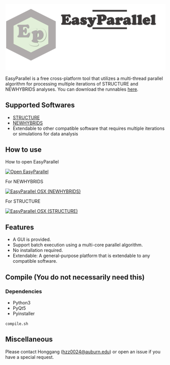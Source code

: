 
![EasyParallel](img1.png)

EasyParallel is a free cross-platform tool that utilizes a multi-thread parallel algorithm for processing multiple iterations of STRUCTURE and NEWHYBRIDS analyses. 
You can download the runnables [here](https://drive.google.com/drive/folders/1nIcTf1b4t6oeAWy78Z0vxo7sONb2F_1z?usp=sharing).

## Supported Softwares
 - [STRUCTURE](https://web.stanford.edu/group/pritchardlab/structure_software/release_versions/v2.3.4/html/structure.html)
 - [NEWHYBRIDS](https://github.com/eriqande/newhybrids)
 - Extendable to other compatible software that requires multiple iterations or simulations for data analysis

## How to use

How to open EasyParallel

[![Open EasyParallel](https://img.youtube.com/vi/rk8NRIea_MQ/0.jpg)](https://www.youtube.com/watch?v=rk8NRIea_MQ "Open EasyParalle")

For NEWHYBRIDS

[![EasyParallel OSX (NEWHYBRIDS)](https://img.youtube.com/vi/fvt6QTSmrU0/0.jpg)](https://www.youtube.com/watch?v=fvt6QTSmrU0 "EasyParallel OSX (NEWHYBRIDS)")

For STRUCTURE

[![EasyParallel OSX (STRUCTURE)](https://img.youtube.com/vi/bEMs-0ujVkw/0.jpg)](https://www.youtube.com/watch?v=bEMs-0ujVkw "EasyParallel OSX (STRUCTURE)")
 
## Features
 - A GUI is provided. 
 - Support batch execution using a multi-core parallel algorithm.
 - No installation required.
 - Extendable: A general-purpose platform that is extendable to any compatible software.


## Compile (You do not necessarily need this)
  ### Dependencies
   - Python3
   - PyQt5
   - Pyinstaller
  
  ```compile.sh```
## Miscellaneous

 Please contact Honggang (hzz0024@auburn.edu) or open an issue if you have a special request.
      
